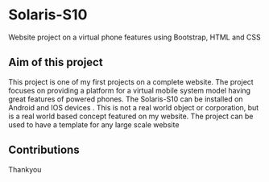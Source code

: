 # Solaris-S10
Website project on a virtual phone features using Bootstrap, HTML and CSS

## Aim of this project
This project is one of my first projects on a complete website. The project focuses on providing a platform for a virtual mobile system model having great features of powered phones. The Solaris-S10 can be installed on Android and IOS devices . This is not a real world object or corporation, but is a real world based concept featured on my website.
    The project can be used to have a template for any large scale website
    
    
 ## Contributions
 Thankyou

